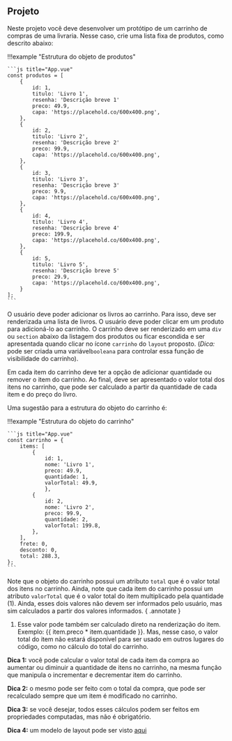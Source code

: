 ## Projeto

Neste projeto você deve desenvolver um protótipo de um carrinho de compras de uma livraria. Nesse caso, crie uma lista fixa de produtos, como descrito abaixo:

!!!example "Estrutura do objeto de produtos"

    ```js title="App.vue"
    const produtos = [
        {
            id: 1,
            titulo: 'Livro 1',
            resenha: 'Descrição breve 1'
            preco: 49.9,
            capa: 'https://placehold.co/600x400.png',
        },
        {
            id: 2,
            titulo: 'Livro 2',
            resenha: 'Descrição breve 2'
            preco: 99.9,
            capa: 'https://placehold.co/600x400.png',
        },
        {
            id: 3,
            titulo: 'Livro 3',
            resenha: 'Descrição breve 3'
            preco: 9.9,
            capa: 'https://placehold.co/600x400.png',
        },
        {
            id: 4,
            titulo: 'Livro 4',
            resenha: 'Descrição breve 4'
            preco: 199.9,
            capa: 'https://placehold.co/600x400.png',
        },
        {
            id: 5,
            titulo: 'Livro 5',
            resenha: 'Descrição breve 5'
            preco: 29.9,
            capa: 'https://placehold.co/600x400.png',
        }
    ];
    ```

O usuário deve poder adicionar os livros ao carrinho. Para isso, deve ser renderizada uma lista de livros. O usuário deve poder clicar em um produto para adicioná-lo ao carrinho. O carrinho deve ser renderizado em uma `div` ou `section` abaixo da listagem dos produtos ou ficar escondida e ser apresentada quando clicar no ícone `carrinho` do `layout` proposto. (_Dica:_ pode ser criada uma variável`booleana` para controlar essa função de visibilidade do carrinho).

Em cada item do carrinho deve ter a opção de adicionar quantidade ou remover o item do carrinho. Ao final, deve ser apresentado o valor total dos itens no carrinho, que pode ser calculado a partir da quantidade de cada item e do preço do livro.

Uma sugestão para a estrutura do objeto do carrinho é:

!!!example "Estrutura do objeto do carrinho"

    ```js title="App.vue"
    const carrinho = {
        items: [
            {
                id: 1,
                nome: 'Livro 1',
                preco: 49.9,
                quantidade: 1,
                valorTotal: 49.9,
                },
            {
                id: 2,
                nome: 'Livro 2',
                preco: 99.9,
                quantidade: 2,
                valorTotal: 199.8,
            },
        ],
        frete: 0,
        desconto: 0,
        total: 288.3,
    };
    ```

Note que o objeto do carrinho possui um atributo `total` que é o valor total dos itens no carrinho. Ainda, note que cada item do carrinho possui um atributo `valorTotal` que é o valor total do item multiplicado pela quantidade (1). Ainda, esses dois valores não devem ser informados pelo usuário, mas sim calculados a partir dos valores informados.
{ .annotate }

1. Esse valor pode também ser calculado direto na renderização do item. Exemplo: {{ item.preco * item.quantidade }}. Mas, nesse caso, o valor total do item não estará disponível para ser usado em outros lugares do código, como no cálculo do total do carrinho.

**Dica 1:** você pode calcular o valor total de cada item da compra ao aumentar ou diminuir a quantidade de itens no carrinho, na mesma função que manipula o incrementar e decrementar item do carrinho.

**Dica 2:** o mesmo pode ser feito com o total da compra, que pode ser recalculado sempre que um item é modificado no carrinho.

**Dica 3:** se você desejar, todos esses cálculos podem ser feitos em propriedades computadas, mas não é obrigatório.

**Dica 4:** um modelo de layout pode ser visto [aqui](https://www.figma.com/design/iY248n1M3QOKwrtlWrZe9K/Untitled?node-id=1-1096&t=69vLGugLA87aupkY-1)
